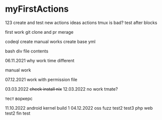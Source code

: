 # myFirstActions
123
create and test new actions ideas
actions tmux is bad?
test after blocks

first work git clone and pr merage

codeql create manual works
create base yml

bash div file contents

06.11.2021 why work time different

manual work

07.12.2021 work with permission file

03.03.2022 ~~check install nix~~
12.03.2022 no work tmate?

тест воркерс 

11.10.2022 android kernel build
1
04.12.2022 oss fuzz
test2
test3
php web
test2
fin test
